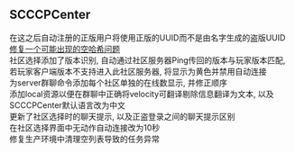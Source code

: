 ## SCCCPCenter
在这之后自动注册的正版用户将使用正版的UUID而不是由名字生成的盗版UUID  
[修复一个可能出现的空哈希问题](https://github.com/Elytrium/LimboAuth/commit/4a0ea72c73006ba4b3cad31240f66c748f53d96b)  
社区选择添加了版本识别, 自动通过社区服务器Ping传回的版本与玩家版本匹配, 若玩家客户端版本不支持进入此社区服务器, 将显示为黄色并禁用自动连接  
为server群聊命令添加每个社区单独的在线数显示, 并修正顺序  
添加local资源以便在群聊中正确将velocity可翻译剔除信息翻译为文本, 以及SCCCPCenter默认语言改为中文  
更新了社区选择时的聊天提示, 以及正盗登录之间的聊天提示区别  
在社区选择界面中无动作自动连接改为10秒  
修复生产环境中清理空列表导致的任务异常  